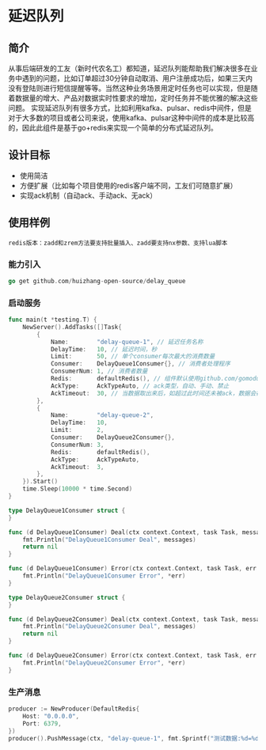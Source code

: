 # 延迟队列

## 简介
从事后端研发的工友（新时代农名工）都知道，延迟队列能帮助我们解决很多在业务中遇到的问题，比如订单超过30分钟自动取消、用户注册成功后，如果三天内没有登陆则进行短信提醒等等。当然这种业务场景用定时任务也可以实现，但是随着数据量的增大、产品对数据实时性要求的增加，定时任务并不能优雅的解决这些问题。
实现延迟队列有很多方式，比如利用kafka、pulsar、redis中间件，但是对于大多数的项目或者公司来说，使用kafka、pulsar这种中间件的成本是比较高的，因此此组件是基于go+redis来实现一个简单的分布式延迟队列。

## 设计目标
- 使用简洁
- 方便扩展（比如每个项目使用的redis客户端不同，工友们可随意扩展）
- 实现ack机制（自动ack、手动ack、无ack）

## 使用样例

`redis版本：zadd和zrem方法要支持批量插入、zadd要支持nx参数、支持lua脚本`

### 能力引入
```go
go get github.com/huizhang-open-source/delay_queue
```

### 启动服务
```go
func main(t *testing.T) {
	NewServer().AddTasks([]Task{
		{
			Name:        "delay-queue-1", // 延迟任务名称
			DelayTime:   10, // 延迟时间，秒
			Limit:       50, // 单个consumer每次最大的消费数量
			Consumer:    DelayQueue1Consumer{}, // 消费者处理程序
			ConsumerNum: 1, // 消费者数量
			Redis:       defaultRedis(), // 组件默认使用github.com/gomodule/redigo/redis，如不满足业务业务需要，可自行实现对应接口进行扩展
			AckType:     AckTypeAuto, // ack类型，自动、手动、禁止
			AckTimeout:  30, // 当数据取出来后，如超过此时间还未被ack，数据会被重新消费
		},
		{
			Name:        "delay-queue-2",
			DelayTime:   10,
			Limit:       2,
			Consumer:    DelayQueue2Consumer{},
			ConsumerNum: 3,
			Redis:       defaultRedis(),
			AckType:     AckTypeAuto,
			AckTimeout:  3,
		},
	}).Start()
	time.Sleep(10000 * time.Second)
}

type DelayQueue1Consumer struct {
}

func (d DelayQueue1Consumer) Deal(ctx context.Context, task Task, messages []string) error {
	fmt.Println("DelayQueue1Consumer Deal", messages)
	return nil
}

func (d DelayQueue1Consumer) Error(ctx context.Context, task Task, err *Error) {
	fmt.Println("DelayQueue1Consumer Error", *err)
}

type DelayQueue2Consumer struct {
}

func (d DelayQueue2Consumer) Deal(ctx context.Context, task Task, messages []string) error {
	fmt.Println("DelayQueue2Consumer Deal", messages)
	return nil
}

func (d DelayQueue2Consumer) Error(ctx context.Context, task Task, err *Error) {
	fmt.Println("DelayQueue2Consumer Error", *err)
}
```

### 生产消息
```go
producer := NewProducer(DefaultRedis{
    Host: "0.0.0.0",
    Port: 6379,
})
producer().PushMessage(ctx, "delay-queue-1", fmt.Sprintf("测试数据:%d=%d", time.Now().UnixNano(), i))
```
